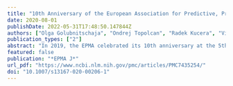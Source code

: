 ```yaml
---
title: "10th Anniversary of the European Association for Predictive, Preventive and Personalised (3P) Medicine - EPMA World Congress Supplement 2020"
date: 2020-08-01
publishDate: 2022-05-31T17:48:50.147844Z
authors: ["Olga Golubnitschaja", "Ondrej Topolcan", "Radek Kucera", "Vincenzo Costigliola"]
publication_types: ["2"]
abstract: "In 2019, the EPMA celebrated its 10th anniversary at the 5th World Congress in Pilsen, Czech Republic. The history of the International Professional Network dedicated to Predictive, Preventive and Personalised Medicine (PPPM / 3PM) is rich in achievements. Facing the coronavirus COVID-19 pandemic it is getting evident globally that the predictive approach, targeted prevention and personalisation of medical services is the optimal paradigm in healthcare demonstrating the high potential to save lives and to benefit the society as a whole. The EPMA World Congress Supplement 2020 highlights advances in 3P medicine."
featured: false
publication: "*EPMA J*"
url_pdf: "https://www.ncbi.nlm.nih.gov/pmc/articles/PMC7435254/"
doi: "10.1007/s13167-020-00206-1"
---
```


